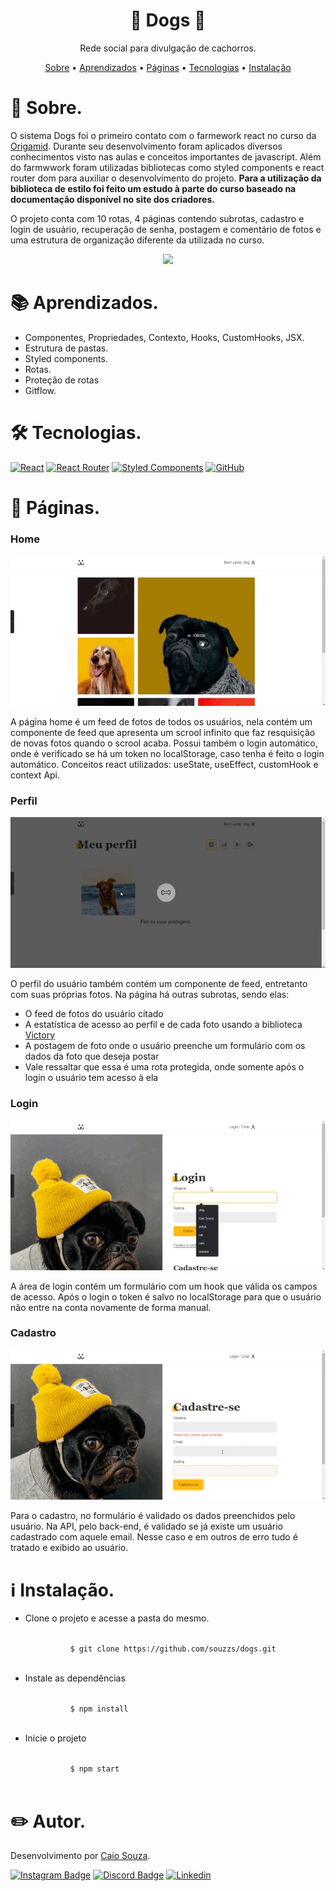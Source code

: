 <p><h1 align="center">🐶 Dogs 🐶</h1></p>
<p align="center">Rede social para divulgação de cachorros.</p>

<p align="center">
 <a href="#sobre">Sobre</a> •
 <a href="#aprendizados">Aprendizados</a> •
 <a href="#paginas">Páginas</a> •
 <a href="#tecnologias">Tecnologias</a> •
 <a href="#instalacao">Instalação</a>
</p>

<div id="sobre">
  <h1>📎 Sobre. </h1>
  <p> O sistema Dogs foi o primeiro contato com o farmework react no curso da <a href="https://www.origamid.com/">Origamid</a>. Durante seu desenvolvimento
  foram aplicados diversos conhecimentos visto nas aulas e conceitos importantes de javascript. Além do farmwwork foram utilizadas bibliotecas como styled components e react router dom
  para auxiliar o desenvolvimento do projeto. <b>Para a utilização da biblioteca de estilo foi feito um estudo à parte do curso baseado na documentação disponível no site dos
  criadores.</b>
  <p> O projeto conta com 10 rotas, 4 páginas contendo subrotas, cadastro e login de usuário, recuperação de senha, postagem e comentário de fotos 
    e uma estrutura de organização diferente da utilizada no curso. </p>
  </p>
  <p align="center">
    <img src="./src/assets/demo-dogs.gif"/>
  </p>
</div>

<div id="aprendizados">
 <h1>📚 Aprendizados. </h1>
 <ul>
  <li>Componentes, Propriedades, Contexto, Hooks, CustomHooks, JSX.</li>
  <li>Estrutura de pastas.</li>
  <li>Styled components.</li>
  <li>Rotas.</li>
  <li>Proteção de rotas</li>
  <li>Gitflow.</li>
 </ul>
<div>
  
 <div id="tecnologias">
  <h1>🛠 Tecnologias.</h1>
  <p>
    <a href="https://pt-br.reactjs.org/"><img src="https://img.shields.io/badge/react-%2320232a.svg?style=for-the-badge&amp;logo=react&amp;logoColor=%2361DAFB" alt="React"></a>
    <a href="https://reactrouter.com/"><img src="https://img.shields.io/badge/React_Router-CA4245?style=for-the-badge&amp;logo=react-router&amp;logoColor=white" alt="React Router"></a> 
    <a href="https://styled-components.com/"><img src="https://img.shields.io/badge/styled--components-DB7093?style=for-the-badge&amp;logo=styled-components&amp;logoColor=white" alt="Styled Components"></a>
    <a href="https://github.com/souzzs"><img src="https://img.shields.io/badge/github-%23121011.svg?style=for-the-badge&amp;logo=github&amp;logoColor=white" alt="GitHub"></a>
  </p>
</div>
  
<div id="paginas">
  <h1>📄 Páginas.</h1>
  <div>
    <h3>Home</h3>
    <img src="./src/assets/home.gif" />
    <p>A página home é um feed de fotos de todos os usuários, nela contém um componente de feed que apresenta um scrool infinito que faz resquisição de novas fotos
      quando o scrool acaba. Possui também o login automático, onde é verificado se há um token no localStorage, caso tenha é feito o login automático. Conceitos react utilizados: useState, useEffect, customHook e context Api.</p>
  </div>
  <div>
    <h3>Perfil</h3>
    <img src="./src/assets/perfil-usuario.gif" />
    <p>O perfil do usuário também contém um componente de feed, entretanto com suas próprias fotos. Na página há outras subrotas, sendo elas:
      <ul>
        <li>O feed de fotos do usuário citado</li>
        <li>A estatística de acesso ao perfil e de cada foto usando a biblioteca <a href="https://victory-graphics.co.uk/">Victory</a></li>
        <li>A postagem de foto onde o usuário preenche um formulário com os dados da foto que deseja postar</li>
        <li>Vale ressaltar que essa é uma rota protegida, onde somente após o login o usuário tem acesso à ela</li>
      <ul>
    </p>
  </div>
  <div>
    <h3>Login</h3>
    <img src="./src/assets/login.gif" />
    <p>A área de login contém um formulário com um hook que válida os campos de acesso. Após o login o token é salvo no localStorage para que o usuário não entre
    na conta novamente de forma manual.</p>
  </div>
  <div>
    <h3>Cadastro</h3>
    <img src="./src/assets/cadastro.gif" />
    <p>Para o cadastro, no formulário é validado os dados preenchidos pelo usuário. Na API, pelo back-end, é validado se já existe um usuário cadastrado com aquele email.
    Nesse caso e em outros de erro tudo é tratado e exibido ao usuário.</p>
  </div>
</div>
  
  <div id="instalacao">
   <h1>ℹ️ Instalação.</h1>
  <ul>
    <li>
      <p>Clone o projeto e acesse a pasta do mesmo.</p>
      <code>
          $ git clone https://github.com/souzzs/dogs.git
      </code>
    </li>
    <li>
      <p>Instale as dependências</p>
      <code>
          $ npm install
      </code>
    </li>
    <li>
      <p>Inicie o projeto</p>
      <code>
          $ npm start
      </code>
    </li>
  </ul>
</div>
  
<div id="autor">
  <h1>✏️ Autor.</h1>
  <p>Desenvolvimento por <a href="https://github.com/souzzs">Caio Souza</a>.</p>
  <p>
    <a href="https://instagram.com/seu-usuario/"><img src="https://img.shields.io/badge/Instagram-E4405F?style=for-the-badge&amp;logo=instagram&amp;logoColor=white" alt="Instagram Badge"></a>
    <a href="https://discord.gg/seu-server"><img src="https://img.shields.io/badge/Discord-7289DA?style=for-the-badge&amp;logo=discord&amp;logoColor=white" alt="Discord Badge"></a>
    <a href="https://www.linkedin.com/in/seu-usuario/"><img src="https://img.shields.io/badge/  LinkedIn-0077B5?style=for-the-badge&amp;logo=linkedin&amp;logoColor=white" alt="Linkedin"></a>
  </p>
</div>



